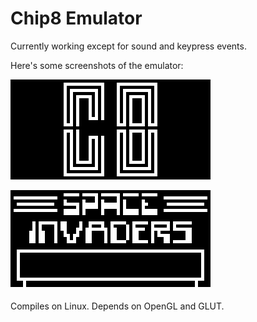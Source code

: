 Chip8 Emulator
==============

Currently working except for sound and keypress events.

Here's some screenshots of the emulator:

![logo](logo.png)


![space invaders](space_invaders.png)

Compiles on Linux. Depends on OpenGL and GLUT.
